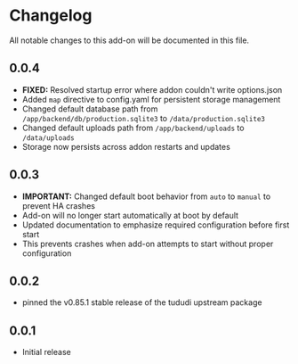 # Changelog

All notable changes to this add-on will be documented in this file.

## 0.0.4

- **FIXED:** Resolved startup error where addon couldn't write options.json
- Added `map` directive to config.yaml for persistent storage management
- Changed default database path from `/app/backend/db/production.sqlite3` to `/data/production.sqlite3`
- Changed default uploads path from `/app/backend/uploads` to `/data/uploads`
- Storage now persists across addon restarts and updates

## 0.0.3

- **IMPORTANT:** Changed default boot behavior from `auto` to `manual` to prevent HA crashes
- Add-on will no longer start automatically at boot by default
- Updated documentation to emphasize required configuration before first start
- This prevents crashes when add-on attempts to start without proper configuration

## 0.0.2

- pinned the v0.85.1 stable release of the tududi upstream package

## 0.0.1

- Initial release